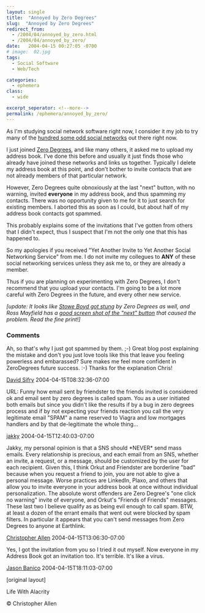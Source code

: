 ```yaml
---
layout: single
title:  "Annoyed by Zero Degrees"
slug:  "Annoyed by Zero Degrees"
redirect_from:
  - /2004/04/annoyed_by_zero.html
  - /2004/04/annoyed_by_zero/
date:   2004-04-15 00:27:05 -0700
# image:  02.jpg
tags: 
  - Social Software
  - Web/Tech

categories:
  - ephemera
class:
  - wide

excerpt_seperator: <!--more-->
permalink: /ephemera/annoyed_by_zero/
---
```


As I'm studying social network software right now, I consider it my job to try many of the [hundred some odd social networks](http://socialsoftware.weblogsinc.com/entry/2241460714746671/) out there right now.

I just joined [Zero Degrees](http://www.zerodegrees.com), and like many others, it asked me to upload my address book. I've done this before and usually it just finds those who already have joined these networks and links us together. Typically I delete my address book at this point, and don't bother to invite contacts that are not already members of that particular network.

However, Zero Degrees quite obnoxiously at the last "next" button, with no warning, invited **everyone** in my address book, and thus spamming my contacts. There was no opportunity given to me for it to just search for existing members. I aborted this as soon as I could, but about half of my address book contacts got spammed.

This probably explains some of the invitations that I've gotten from others that I didn't expect, thus I suspect that I'm not the only one that this has happened to.

So my apologies if you received "Yet Another Invite to Yet Another Social Networking Service" from me. I do not invite my collegues to **ANY** of these social networking services unless they ask me to, or they are already a member.

Thus if you are planning on experimenting with Zero Degrees, I don't recommend that you upload your contacts. I'm going to be a lot more careful with Zero Degrees in the future, and every other new service.

_\[update: It looks like [Stowe Boyd got stung](http://www.corante.com/getreal/archives/003050.html) by Zero Degrees as well, and Ross Mayfield has a [good screen shot of the "next" button](http://www.corante.com/many/archives/2004/04/15/how_to_achieve_zero_degrees_of_separation.php) that caused the problem. Read the fine print!\]_

### Comments

Ah, so that's why I just got spammed by them. ;-) Great blog post explaining the mistake and don't you just love tools like this that leave you feeling powerless and embarassed? Sure makes me feel more confident in ZeroDegrees future success. :-) Thanks for the explanation Chris!

[David Sifry](http://www.sifry.com/alerts/) 2004-04-15T08:32:36-07:00

URL: Funny how email sent by friendster to the friends invited is considered ok and email sent by zero degrees is called spam. You as a user initiated both emails but since you didn't like the results if by a bug in zero degrees process and if by not expecting your friends reaction you call the very legitimate email "SPAM" a name reserved to Viagra and low mortgages handlers and by that de-legitimate the whole thing...

[jakky](#) 2004-04-15T12:40:03-07:00

Jakky, my personal opinion is that a SNS should \*NEVER\* send mass emails. Every relationship is precious, and each email from an SNS, whether an invite, a request, or a message, should be customized by the user for each recipient. Given this, I think Orkut and Friendster are borderline "bad" because when you request a friend to join, you are not able to give a personal message. Worse practices are LinkedIn, Plaxo, and others that allow you to invite everyone in your address book at once without individual personalization. The absolute worst offenders are Zero Degree's "one click no warning" invite of everyone, and Orkut's "Friends of Friends" messages. These last two I believe qualify as as being evil enough to call spam. BTW, at least a dozen of the errant emails that went out were blocked by spam filters. In particular it appears that you can't send messages from Zero Degrees to anyone at Earthlink.

[Christopher Allen](http://www.lifewithalacrity.com/) 2004-04-15T13:06:30-07:00

Yes, I got the invitation from you so I tried it out myself. Now everyone in my Address Book got an invitation too. It's terrible. It's like a virus.

[Jason Banico](http://www.funchain.com) 2004-04-15T18:11:03-07:00

[original layout]

Life With Alacrity

© Christopher Allen